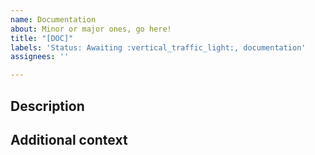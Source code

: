 ```yaml
---
name: Documentation
about: Minor or major ones, go here!
title: "[DOC]"
labels: 'Status: Awaiting :vertical_traffic_light:, documentation'
assignees: ''

---
```


## Description
<!-- Answer here -->

## Additional context
